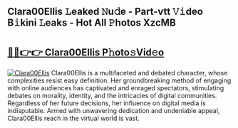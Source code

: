 ## Clara00Ellis 𝙻eaked 𝙽u𝚍e - Part-vtt 𝚅𝚒deo B𝚒kini 𝙻eaks - Hot All 𝙿hotos XzcMB

# <h2><a href="http://ld39gsu.urlbe.top/?page=Clara00Ellis">🔗🔗👉👉 Clara00Ellis P𝚑oto𝚜Vid𝚎o</a></h2>

[![Clara00Ellis](https://i.imgur.com/eBuTRDB.gif)](http://ld39gsu.urlbe.top/?page=Clara00Ellis)
Clara00Ellis is a multifaceted and debated character, whose complexities resist easy definition. Her groundbreaking method of engaging with online audiences has captivated and enraged spectators, stimulating debates on morality, identity, and the intricacies of digital communities. Regardless of her future decisions, her influence on digital media is indisputable. Armed with unwavering dedication and undeniable appeal, Clara00Ellis reach in the virtual world is vast.
